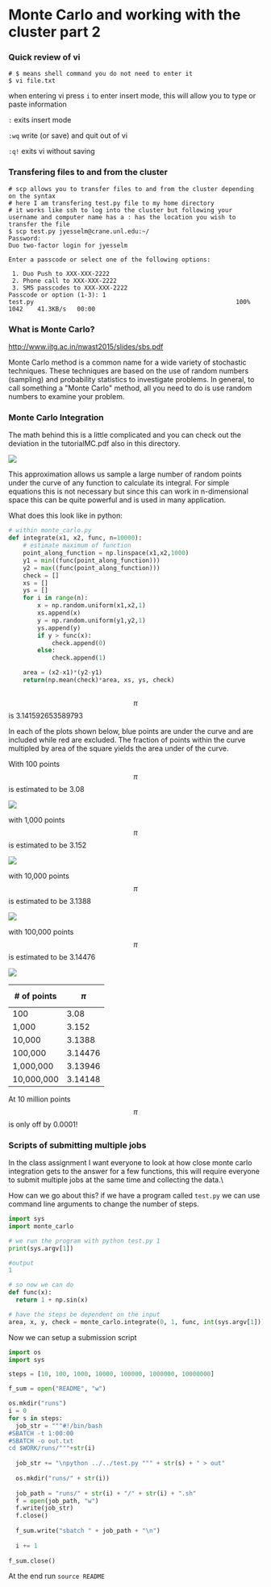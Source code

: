 # Monte Carlo and working with the cluster part 2

### Quick review of vi

```shell
# $ means shell command you do not need to enter it 
$ vi file.txt

```

when entering vi press ``i`` to enter insert mode, this will allow you to type or paste information 

`:` exits insert mode 

`:wq` write (or save) and quit out of vi 

`:q!` exits vi without saving



### Transfering files to and from the cluster

```shell
# scp allows you to transfer files to and from the cluster depending on the syntax 
# here I am transfering test.py file to my home directory 
# it works like ssh to log into the cluster but following your username and computer name has a : has the location you wish to transfer the file
$ scp test.py jyesselm@crane.unl.edu:~/
Password: 
Duo two-factor login for jyesselm

Enter a passcode or select one of the following options:

 1. Duo Push to XXX-XXX-2222
 2. Phone call to XXX-XXX-2222
 3. SMS passcodes to XXX-XXX-2222
Passcode or option (1-3): 1
test.py                                                        100% 1042    41.3KB/s   00:00                                                                            
```



### What is Monte Carlo?

http://www.iitg.ac.in/nwast2015/slides/sbs.pdf

Monte Carlo method is a common name for a wide variety of stochastic techniques. These techniques are based on the use of random numbers (sampling) and probability statistics to investigate problems. In general, to call something a "Monte Carlo" method, all you need to do is use random numbers to examine your problem.

### Monte Carlo Integration 

The math behind this is a little complicated and you can check out the deviation in the tutorialMC.pdf also in this directory. 

![](imgs/equation.jpg)



This approximation allows us sample a large number of random points under the curve of any function to calculate its integral. For simple equations this is not necessary but since this can work in n-dimensional space this can be quite powerful and is used in many application.

What does this look like in python:

```python
# within monte_carlo.py
def integrate(x1, x2, func, n=10000):
    # estimate maximum of function
    point_along_function = np.linspace(x1,x2,1000)
    y1 = min((func(point_along_function)))
    y2 = max((func(point_along_function)))
    check = []
    xs = []
    ys = []
    for i in range(n):
        x = np.random.uniform(x1,x2,1)
        xs.append(x)
        y = np.random.uniform(y1,y2,1)
        ys.append(y)
        if y > func(x):
            check.append(0)
        else:
            check.append(1)

    area = (x2-x1)*(y2-y1)
    return(np.mean(check)*area, xs, ys, check)
  

```



$$\pi$$ is 3.141592653589793

In each of the plots shown below, blue points are under the curve and are included while red are excluded. The fraction of points within the curve multipled by area of the square yields the area under of the curve. 

With 100 points $$\pi$$ is estimated to be 3.08

![](imgs/01.png)

with 1,000 points $$\pi$$ is estimated to be 3.152

![](imgs/02.png)

with 10,000 points $$\pi$$ is estimated to be 3.1388

![](imgs/03.png)

with 100,000 points $$\pi$$ is estimated to be 3.14476

![](imgs/04.png)

| # of points | $$\pi$$ |
| ----------- | ------- |
| 100 | 3.08 |
| 1,000 |  3.152 |
| 10,000 |  3.1388 |
|  100,000 |   3.14476 |
| 1,000,000     | 3.13946 |
|  10,000,000           |3.14148|

At 10 million points $$\pi$$ is only off by 0.0001!



### Scripts of submitting multiple jobs 

In the class assignment I want everyone to look at how close monte carlo integration gets to the answer for a few functions, this will require everyone to submit multiple jobs at the same time and collecting the data.\

How can we go about this? if we have a program called ``test.py`` we can use command line arguments to change the number of steps.

```python
import sys 
import monte_carlo

# we run the program with python test.py 1 
print(sys.argv[1])

#output
1 

# so now we can do 
def func(x):
  return 1 + np.sin(x)

# have the steps be dependent on the input 
area, x, y, check = monte_carlo.integrate(0, 1, func, int(sys.argv[1]))


```



Now we can setup a submission script 

```python
import os
import sys 

steps = [10, 100, 1000, 10000, 100000, 1000000, 10000000]

f_sum = open("README", "w")

os.mkdir("runs")
i = 0
for s in steps:
  job_str = """#!/bin/bash                                                             
#SBATCH -t 1:00:00
#SBATCH -o out.txt
cd $WORK/runs/"""+str(i)
  
  job_str += "\npython ../../test.py """ + str(s) + " > out"
  
  os.mkdir("runs/" + str(i))
  
  job_path = "runs/" + str(i) + "/" + str(i) + ".sh"
  f = open(job_path, "w")
  f.write(job_str)
  f.close()
  
  f_sum.write("sbatch " + job_path + "\n")
  
  i += 1
  
f_sum.close()
```

At the end run ``source README``





